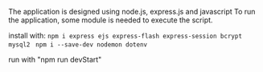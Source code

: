 The application is designed using node.js, express.js and javascript
To run the application, some module is needed to execute the script.

install with:
`npm i express ejs express-flash express-session bcrypt mysql2 `
`npm i --save-dev nodemon dotenv`

run with "npm run devStart"
